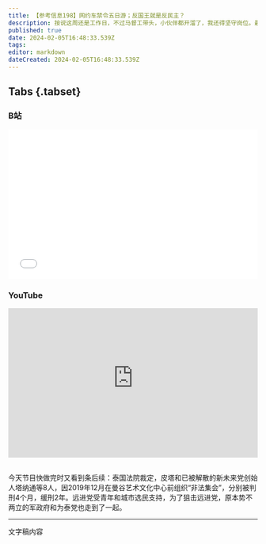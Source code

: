 ```yaml
---
title: 【参考信息198】网约车禁令五日游；反国王就是反民主？
description: 按说这周还是工作日，不过马督工带头，小伙伴都开溜了，我还得坚守岗位。最近有论调称股民是赌徒，那国家设立股市是为了什么？我们有2亿股民6亿基民，而且社保基金也要入市保值增值。老胡之前说“这一两周会减少对股市发言”，今天显然忍不住了。面对吐槽，有上市公司劝投资者放下执念。魏桥纺织和图森未来退市，代表了中国企业“后有追兵，前有堵截”的现状，浦东机场网约车禁令5天夭折，但有谜题待解。泰国第一大党的两桩官司了结。
published: true
date: 2024-02-05T16:48:33.539Z
tags: 
editor: markdown
dateCreated: 2024-02-05T16:48:33.539Z
---
```


## Tabs {.tabset}
### B站
<div style="position: relative; padding: 30% 45%;">
<iframe style="position: absolute; width: 100%; height: 100%; left: 0; top: 0;" src="//player.bilibili.com/player.html?&bvid=BV1qH4y1h7G9&page=1&as_wide=1&high_quality=1&danmaku=1&autoplay=0" scrolling="no" border="0" frameborder="no" framespacing="0" allowfullscreen="true"></iframe>
</div>

### YouTube
<div style="position: relative; padding: 30% 45%;">
<iframe style="position: absolute; top: 0; left: 0; width: 100%; height: 100%;" src="https://www.youtube-nocookie.com/embed/YouTubeVID" title="YouTube video player" frameborder="0" allow="accelerometer; autoplay; clipboard-write; encrypted-media; gyroscope; picture-in-picture" allowfullscreen></iframe>
</div>

## 

今天节目快做完时又看到条后续：泰国法院裁定，皮塔和已被解散的新未来党创始人塔纳通等8人，因2019年12月在曼谷艺术文化中心前组织“非法集会”，分别被判刑4个月，缓刑2年。远进党受青年和城市选民支持，为了狙击远进党，原本势不两立的军政府和为泰党也走到了一起。

---
文字稿内容
